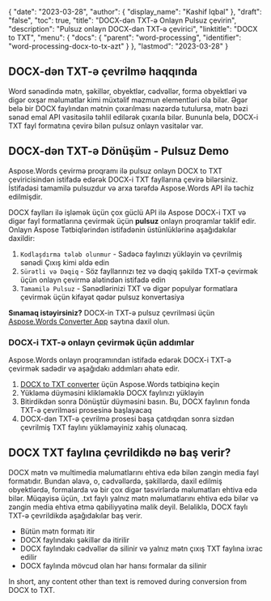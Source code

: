 {
  "date": "2023-03-28",
  "author": {
    "display_name": "Kashif Iqbal"
},
  "draft": "false",
  "toc": true,
  "title": "DOCX-dən TXT-ə Onlayn Pulsuz çevirin",
  "description": "Pulsuz onlayn DOCX-dən TXT-ə çevirici",
  "linktitle": "DOCX to TXT",
  "menu": {
    "docs": {
      "parent": "word-processing",
      "identifier": "word-processing-docx-to-tx-azt"
}
},
  "lastmod": "2023-03-28"
}

## DOCX-dən TXT-ə çevrilmə haqqında

Word sənədində mətn, şəkillər, obyektlər, cədvəllər, forma obyektləri və digər oxşar məlumatlar kimi müxtəlif məzmun elementləri ola bilər. Əgər belə bir DOCX faylından mətnin çıxarılması nəzərdə tutulursa, mətn bəzi sənəd emal API vasitəsilə təhlil edilərək çıxarıla bilər. Bununla belə, DOCX-i TXT fayl formatına çevirə bilən pulsuz onlayn vasitələr var.

## DOCX-dən TXT-ə Dönüşüm - Pulsuz Demo

Aspose.Words çevirmə proqramı ilə pulsuz onlayn DOCX to TXT çeviricisindən istifadə edərək DOCX-i TXT fayllarına çevirə bilərsiniz. İstifadəsi tamamilə pulsuzdur və arxa tərəfdə Aspose.Words API ilə təchiz edilmişdir.

DOCX faylları ilə işləmək üçün çox güclü API ilə Aspose DOCX-i TXT və digər fayl formatlarına çevirmək üçün **pulsuz** onlayn proqramlar təklif edir. Onlayn Aspose Tətbiqlərindən istifadənin üstünlüklərinə aşağıdakılar daxildir:

1. `Kodlaşdırma tələb olunmur` - Sadəcə faylınızı yükləyin və çevrilmiş sənədi Çıxış kimi əldə edin
1. `Sürətli və Dəqiq` - Söz fayllarınızı tez və dəqiq şəkildə TXT-ə çevirmək üçün onlayn çevirmə alətindən istifadə edin
1. `Tamamilə Pulsuz` - Sənədlərinizi TXT və digər populyar formatlara çevirmək üçün kifayət qədər pulsuz konvertasiya

**Sınamaq istəyirsiniz?** DOCX-in TXT-ə pulsuz çevrilməsi üçün [Aspose.Words Converter App](https://products.aspose.app/words/conversion/docx-to-txt) saytına daxil olun.

### DOCX-i TXT-ə onlayn çevirmək üçün addımlar

Aspose.Words onlayn proqramından istifadə edərək DOCX-i TXT-ə çevirmək sadədir və aşağıdakı addımları əhatə edir.

1. [DOCX to TXT converter](https://products.aspose.app/words/conversion/docx-to-txt) üçün Aspose.Words tətbiqinə keçin
1. Yükləmə düyməsini klikləməklə DOCX faylınızı yükləyin
1. Bitirdikdən sonra Dönüştür düyməsini basın. Bu, DOCX faylının fonda TXT-ə çevrilməsi prosesinə başlayacaq
1. DOCX-dən TXT-ə çevrilmə prosesi başa çatdıqdan sonra sizdən çevrilmiş TXT faylını yükləməyiniz xahiş olunacaq.

## DOCX TXT faylına çevrildikdə nə baş verir?

DOCX mətn və multimedia məlumatlarını ehtiva edə bilən zəngin media fayl formatıdır. Bundan əlavə, o, cədvəllərdə, şəkillərdə, daxil edilmiş obyektlərdə, formalarda və bir çox digər təsvirlərdə məlumatları ehtiva edə bilər. Müqayisə üçün, .txt faylı yalnız mətn məlumatlarını ehtiva edə bilər və zəngin media ehtiva etmə qabiliyyətinə malik deyil. Beləliklə, DOCX faylı TXT-ə çevrildikdə aşağıdakılar baş verir.

 * Bütün mətn formatı itir
 * DOCX faylındakı şəkillər də itirilir
 * DOCX faylındakı cədvəllər də silinir və yalnız mətn çıxış TXT faylına ixrac edilir
 * DOCX faylında mövcud olan hər hansı formalar da silinir

In short, any content other than text is removed during conversion from DOCX to TXT.
